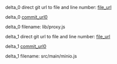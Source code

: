 delta_0 direct git url to file and line number: [file_url](https://www.github.com/christian-bromann/devtools-backend/commit/7069bce52aed75946a550ad47821c937e474e7a0/#diff-84e3c1914715b8ae89a802fb687931cd4785f21e7b103f5e9d8c74878aed0b5dL52)

delta_0 [commit_url0](https://www.github.com/christian-bromann/devtools-backend/commit/7069bce52aed75946a550ad47821c937e474e7a0)

delta_0 filename: lib/proxy.js



delta_1 direct git url to file and line number: [file_url](https://www.github.com/minio/minio-js/commit/e3305085222ad34e717dab1222ac3ca0e9298652/#diff-e30de4651bfaafb72e481ad2a6cad59571816bc30638878723bb575628f66d72L205)

delta_1 [commit_url0](https://www.github.com/minio/minio-js/commit/e3305085222ad34e717dab1222ac3ca0e9298652)

delta_1 filename: src/main/minio.js



